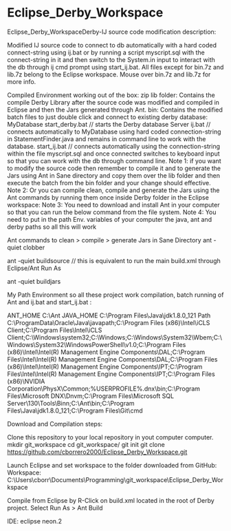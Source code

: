 # Eclipse_Derby_Workspace
Eclipse_Derby_WorkspaceDerby-IJ source code modification description:

Modified IJ source code to connect to db automatically with a hard coded connect-string using ij.bat or by running a script myscript.sql with the connect-string in it and then switch to the System.in input to interact with the db through ij cmd prompt using start_ij.bat. All files except for bin.7z and lib.7z belong to the Eclipse workspace. Mouse over bin.7z and lib.7z for more info.

Compiled Environment working out of the box: zip lib folder: Contains the compile Derby Library after the source code was modified and compiled in Eclipse and then the Jars generated through Ant. bin: Contains the modified batch files to just double click and connect to existing derby database: MyDatabase start_derby.bat // starts the Derby database Server ij.bat // connects automatically to MyDatabase using hard coded connection-string in StatementFinder.java and remains in command line to work with the database. start_ij.bat // connects automatically using the connection-string within the file myscript.sql and once connected switches to keyboard input so that you can work with the db through command line. Note 1: if you want to modify the source code then remember to compile it and to generate the Jars using Ant in Sane directory and copy them over the lib folder and then execute the batch from the bin folder and your change should effective. Note 2: Or you can compile clean, compile and generate the Jars using the Ant commands by running them once inside Derby folder in the Eclipse workspace: Note 3: You need to download and install Ant in your computer so that you can run the below command from the file system. Note 4: You need to put in the path Env. variables of your computer the java, ant and derby paths so all this will work

Ant commands to clean > compile > generate Jars in Sane Directory ant -quiet clobber

ant -quiet buildsource // this is equivalent to run the main build.xml through Eclipse/Ant Run As

ant -quiet buildjars

My Path Environment so all these project work compilation, batch running of Ant and ij.bat and start_ij.bat :

ANT_HOME C:\Ant
JAVA_HOME C:\Program Files\Java\jdk1.8.0_121 Path C:\ProgramData\Oracle\Java\javapath;C:\Program Files (x86)\Intel\iCLS Client;C:\Program Files\Intel\iCLS Client;C:\Windows\system32;C:\Windows;C:\Windows\System32\Wbem;C:\Windows\System32\WindowsPowerShell\v1.0;C:\Program Files (x86)\Intel\Intel(R) Management Engine Components\DAL;C:\Program Files\Intel\Intel(R) Management Engine Components\DAL;C:\Program Files (x86)\Intel\Intel(R) Management Engine Components\IPT;C:\Program Files\Intel\Intel(R) Management Engine Components\IPT;C:\Program Files (x86)\NVIDIA Corporation\PhysX\Common;%USERPROFILE%.dnx\bin;C:\Program Files\Microsoft DNX\Dnvm;C:\Program Files\Microsoft SQL Server\130\Tools\Binn;C:\Ant\bin;C:\Program Files\Java\jdk1.8.0_121;C:\Program Files\Git\cmd

Download and Compilation steps:

Clone this repository to your local repository in yout computer computer.
mkdir git_workspace cd git_workspace/ git init git clone https://github.com/cborrero2000/Eclipse_Derby_Workspace.git

Launch Eclipse and set workspace to the folder downloaded from GitHub:
Workspace: C:\Users\cborr\Documents\Programming\git_workspace\Eclipse_Derby_Workspace

Compile from Eclipse by R-Click on build.xml located in the root of Derby project. Select Run As > Ant Build

IDE: eclipse neon.2
